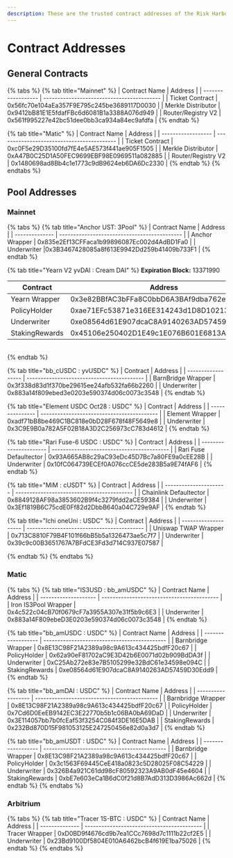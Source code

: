 ```yaml
---
description: These are the trusted contract addresses of the Risk Harbor protocol
---
```


# Contract Addresses

## **General Contracts**

{% tabs %}
{% tab title="Mainnet" %}
| Contract Name      | Address                                    |
| ------------------ | ------------------------------------------ |
| Ticket Contract    | 0x56fc70e104aEa357F9E795c245be3689117D0030 |
| Merkle Distributor | 0x9412bB81E1E5fdafFBc6d6081B1a3388A076d949 |
| Router/Registry V2 | 0x561f995227e42bc51dee0bb3ca934a84ec9afdfa |
{% endtab %}

{% tab title="Matic" %}
| Contract Name      | Address                                    |
| ------------------ | ------------------------------------------ |
| Ticket Contract    | 0xc0F5e29D35100fd7fE4e5AE573f441ae905F1505 |
| Merkle Distributor | 0xA47B0C25D1A50FEC9699EBF98E0969511a082885 |
| Router/Registry V2 | 0x1480698ad8Bb4c1e1773c9dB9624eb6DA6Dc2330 |
{% endtab %}
{% endtabs %}

## **Pool Addresses**

### Mainnet

{% tabs %}
{% tab title="Anchor UST: 3Pool" %}
| Contract Name  | Address                                      |
| -------------- | -------------------------------------------- |
| Anchor Wrapper | 0x835e2Ef13CFFaca1b99896087Ec002d4AdBD1Fa0   |
| Underwriter    | ​0x3B3467428085a8f613E9942Dd259b41409b733F1​ |
{% endtab %}

{% tab title="Yearn V2 yvDAI : Cream DAI" %}
**Expiration Block:** 13371990

| Contract       | Address                                    |
| -------------- | ------------------------------------------ |
| Yearn Wrapper  | 0x3e82BBfAC3bFFa8C0bbD6A3BAf9dba762eB7083B |
| PolicyHolder   | 0xae71EFc53871e316EE314243d1D8D10213B84e7C |
| Underwriter    | 0xe08564d61E907dcaC8A9140263AD57459D30Edd9 |
| StakingRewards | 0x45106e250402D1E49c1E076B601E6813A6AB7f52 |

|   |
| - |
{% endtab %}

{% tab title="bb_cUSDC : yvUSDC" %}
| Contract           | Address                                    |
| ------------------ | ------------------------------------------ |
| BarnBridge Wrapper | 0x3f338d83d1f370be29615ee24afb532fa66b2260 |
| Underwriter        | 0x883a14f809ebed3e0203e590374d06c0073c3548 |
{% endtab %}

{% tab title="Element USDC Oct28 : USDC" %}
| Contract        | Address                                    |
| --------------- | ------------------------------------------ |
| Element Wrapper | 0xadf71bB8be469C1BC818e0bD28F678f48F5649e8 |
| Underwriter     | 0x3C9E9B0a782A5F02B18A3D2C256973cC783d4612 |
{% endtab %}

{% tab title="Rari Fuse-6 USDC : USDC" %}
| Contract               | Address                                    |
| ---------------------- | ------------------------------------------ |
| Rari Fuse Defaultector | 0x93A665AB8c29aC93eDc45D7Bc7a80FE9a0cEE28B |
| Underwriter            | 0x10fC064739ECEf0A076ccCE5de283B5a9E74fAF6 |
{% endtab %}

{% tab title="MiM : cUSDT" %}
| Contract               | Address                                    |
| ---------------------- | ------------------------------------------ |
| Chainlink Defaultector | 0x8849128AF98a3853602B9f4c3279fdd2aCE59384 |
| Underwriter            | 0x3Ef1819B6C75cdE0Ff82d2DbbB640a04C729e9AF |
{% endtab %}

{% tab title="Ichi oneUni : USDC" %}
| Contract             | Address                                    |
| -------------------- | ------------------------------------------ |
| Uniswap TWAP Wrapper | 0x713C8810F79B4F101f66bB5b5a1326473ae5c7f7 |
| Underwriter          | 0x39c9c00B3651767A7BFdCE3Fd3d714C937E07587 |


{% endtab %}
{% endtabs %}

### **Matic**

{% tabs %}
{% tab title="IS3USD : bb_amUSDC" %}
| Contract Name        | Address                                    |
| -------------------- | ------------------------------------------ |
| Iron IS3Pool Wrapper | 0x4c522c04cB70f0679cF7a3955A307e31f5b9c6E3 |
| Underwriter          | 0x883a14F809ebeD3E0203e590374d06c0073c3548 |
{% endtab %}

{% tab title="bb_amUSDC : USDC" %}
| Contract Name      | Address                                      |
| ------------------ | -------------------------------------------- |
| Barnbridge Wrapper | 0x8E13C98F21A2389a98c9A613c434425bdfF20c67   |
| PolicyHolder       | ​0x62a90eF81702aC9E3D42b6E0071d02b909BdDA3f​ |
| Underwriter        | 0xC25Ab272e83e7B5105299e32BdC61e34598e094C   |
| StakingRewards     | ​0xe08564d61E907dcaC8A9140263AD57459D30Edd9​ |
{% endtab %}

{% tab title="bb_amDAI : USDC" %}
| Contract Name      | Address                                      |
| ------------------ | -------------------------------------------- |
| Barnbridge Wrapper | 0x8E13C98F21A2389a98c9A613c434425bdfF20c67   |
| PolicyHolder       | ​0x7Cd6D0EeEB9142EC3E22770b5b1c06BA0bA69DaD​ |
| Underwriter        | 0x3E114057bb7b0fcEaf53f3254C084f3DE16E5DAB   |
| StakingRewards     | ​0x232Bd870D15F981053125E247250456e82d0a3d7​ |
{% endtab %}

{% tab title="bb_amUSDT : USDC" %}
| Contract Name      | Address                                      |
| ------------------ | -------------------------------------------- |
| Barnbridge Wrapper | 0x8E13C98F21A2389a98c9A613c434425bdfF20c67   |
| PolicyHolder       | ​0x3c1563F69445CeE418a0823c5D28025F08C54229​ |
| Underwriter        | 0x326B4a921C61dd98cF80592323A9AB0dF45e4604   |
| StakingRewards     | ​0xbE7e603eCa1B6dC0f21d8B7AdD313D3986Ac662d​ |
{% endtab %}
{% endtabs %}

### Arbitrium

{% tabs %}
{% tab title="Tracer 1S-BTC : USDC" %}
| Contract Name  | Address                                    |
| -------------- | ------------------------------------------ |
| Tracer Wrapper | 0xD0BD9f4676cd9b7ea1CCc7698d7c1111b22cf2E5 |
| Underwriter    | 0x23Bd9100Df5804E010A6462bcB4f619E1ba75026 |
{% endtab %}
{% endtabs %}
